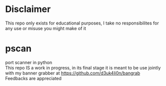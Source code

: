 # Disclaimer
This repo only exists for educational purposes, I take no responsibilites for any use or misuse you might make of it  

# pscan
port scanner in python  
This repo IS a work in progress, in its final stage it is meant to be use jointly with my banner grabber at https://github.com/d3uk4li0n/bangrab  
Feedbacks are appreciated
